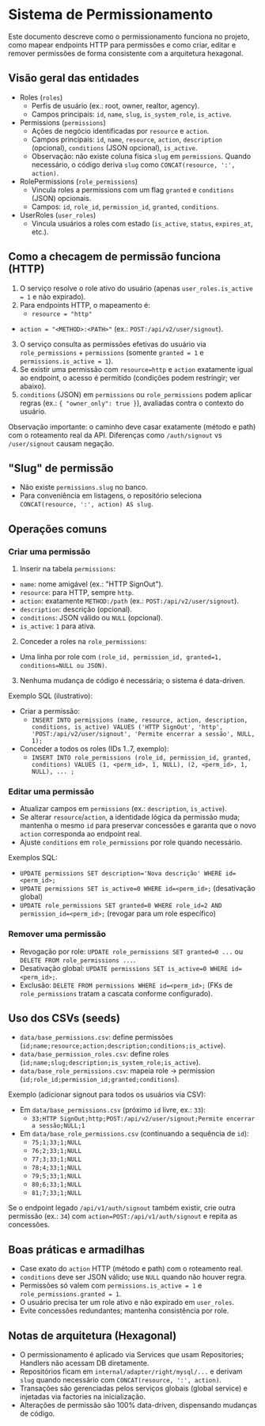 # Sistema de Permissionamento

Este documento descreve como o permissionamento funciona no projeto, como mapear endpoints HTTP para permissões e como criar, editar e remover permissões de forma consistente com a arquitetura hexagonal.

## Visão geral das entidades

- Roles (`roles`)
  - Perfis de usuário (ex.: root, owner, realtor, agency).
  - Campos principais: `id`, `name`, `slug`, `is_system_role`, `is_active`.
- Permissions (`permissions`)
  - Ações de negócio identificadas por `resource` e `action`.
  - Campos principais: `id`, `name`, `resource`, `action`, `description` (opcional), `conditions` (JSON opcional), `is_active`.
  - Observação: não existe coluna física `slug` em `permissions`. Quando necessário, o código deriva `slug` como `CONCAT(resource, ':', action)`.
- RolePermissions (`role_permissions`)
  - Vincula roles a permissions com um flag `granted` e `conditions` (JSON) opcionais.
  - Campos: `id`, `role_id`, `permission_id`, `granted`, `conditions`.
- UserRoles (`user_roles`)
  - Vincula usuários a roles com estado (`is_active`, `status`, `expires_at`, etc.).

## Como a checagem de permissão funciona (HTTP)

1. O serviço resolve o role ativo do usuário (apenas `user_roles.is_active = 1` e não expirado).
2. Para endpoints HTTP, o mapeamento é:
   - `resource = "http"`
  - `action = "<METHOD>:<PATH>"` (ex.: `POST:/api/v2/user/signout`).
3. O serviço consulta as permissões efetivas do usuário via `role_permissions` + `permissions` (somente `granted = 1` e `permissions.is_active = 1`).
4. Se existir uma permissão com `resource=http` e `action` exatamente igual ao endpoint, o acesso é permitido (condições podem restringir; ver abaixo).
5. `conditions` (JSON) em `permissions` ou `role_permissions` podem aplicar regras (ex.: `{ "owner_only": true }`), avaliadas contra o contexto do usuário.

Observação importante: o caminho deve casar exatamente (método e path) com o roteamento real da API. Diferenças como `/auth/signout` vs `/user/signout` causam negação.

## "Slug" de permissão

- Não existe `permissions.slug` no banco.
- Para conveniência em listagens, o repositório seleciona `CONCAT(resource, ':', action) AS slug`.

## Operações comuns

### Criar uma permissão

1) Inserir na tabela `permissions`:
- `name`: nome amigável (ex.: "HTTP SignOut").
- `resource`: para HTTP, sempre `http`.
- `action`: exatamente `METHOD:/path` (ex.: `POST:/api/v2/user/signout`).
- `description`: descrição (opcional).
- `conditions`: JSON válido ou `NULL` (opcional).
- `is_active`: `1` para ativa.

2) Conceder a roles na `role_permissions`:
- Uma linha por role com `(role_id, permission_id, granted=1, conditions=NULL ou JSON)`.

3) Nenhuma mudança de código é necessária; o sistema é data-driven.

Exemplo SQL (ilustrativo):

- Criar a permissão:
  - `INSERT INTO permissions (name, resource, action, description, conditions, is_active)
     VALUES ('HTTP SignOut', 'http', 'POST:/api/v2/user/signout', 'Permite encerrar a sessão', NULL, 1);`
- Conceder a todos os roles (IDs 1..7, exemplo):
  - `INSERT INTO role_permissions (role_id, permission_id, granted, conditions)
     VALUES (1, <perm_id>, 1, NULL), (2, <perm_id>, 1, NULL), ... ;`

### Editar uma permissão

- Atualizar campos em `permissions` (ex.: `description`, `is_active`).
- Se alterar `resource`/`action`, a identidade lógica da permissão muda; mantenha o mesmo `id` para preservar concessões e garanta que o novo `action` corresponda ao endpoint real.
- Ajuste `conditions` em `role_permissions` por role quando necessário.

Exemplos SQL:
- `UPDATE permissions SET description='Nova descrição' WHERE id=<perm_id>;`
- `UPDATE permissions SET is_active=0 WHERE id=<perm_id>;` (desativação global)
- `UPDATE role_permissions SET granted=0 WHERE role_id=2 AND permission_id=<perm_id>;` (revogar para um role específico)

### Remover uma permissão

- Revogação por role: `UPDATE role_permissions SET granted=0 ...` ou `DELETE FROM role_permissions ...`.
- Desativação global: `UPDATE permissions SET is_active=0 WHERE id=<perm_id>;`.
- Exclusão: `DELETE FROM permissions WHERE id=<perm_id>;` (FKs de `role_permissions` tratam a cascata conforme configurado).

## Uso dos CSVs (seeds)

- `data/base_permissions.csv`: define permissões (`id;name;resource;action;description;conditions;is_active`).
- `data/base_permission_roles.csv`: define roles (`id;name;slug;description;is_system_role;is_active`).
- `data/base_role_permissions.csv`: mapeia role → permission (`id;role_id;permission_id;granted;conditions`).

Exemplo (adicionar signout para todos os usuários via CSV):

- Em `data/base_permissions.csv` (próximo `id` livre, ex.: `33`):
  - `33;HTTP SignOut;http;POST:/api/v2/user/signout;Permite encerrar a sessão;NULL;1`
- Em `data/base_role_permissions.csv` (continuando a sequência de `id`):
  - `75;1;33;1;NULL`
  - `76;2;33;1;NULL`
  - `77;3;33;1;NULL`
  - `78;4;33;1;NULL`
  - `79;5;33;1;NULL`
  - `80;6;33;1;NULL`
  - `81;7;33;1;NULL`

Se o endpoint legado `/api/v1/auth/signout` também existir, crie outra permissão (ex.: `34`) com `action=POST:/api/v1/auth/signout` e repita as concessões.

## Boas práticas e armadilhas

- Case exato do `action` HTTP (método e path) com o roteamento real.
- `conditions` deve ser JSON válido; use `NULL` quando não houver regra.
- Permissões só valem com `permissions.is_active = 1` e `role_permissions.granted = 1`.
- O usuário precisa ter um role ativo e não expirado em `user_roles`.
- Evite concessões redundantes; mantenha consistência por role.

## Notas de arquitetura (Hexagonal)

- O permissionamento é aplicado via Services que usam Repositories; Handlers não acessam DB diretamente.
- Repositórios ficam em `internal/adapter/right/mysql/...` e derivam `slug` quando necessário com `CONCAT(resource, ':', action)`.
- Transações são gerenciadas pelos serviços globais (global service) e injetadas via factories na inicialização.
- Alterações de permissão são 100% data-driven, dispensando mudanças de código.

